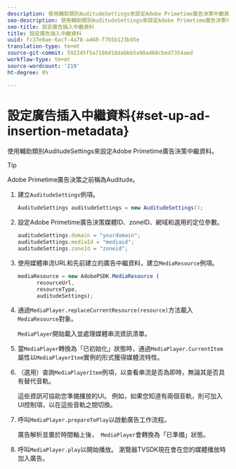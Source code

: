 ```yaml
---
description: 使用輔助類別AuditudeSettings來設定Adobe Primetime廣告決策中繼資料。
seo-description: 使用輔助類別AuditudeSettings來設定Adobe Primetime廣告決策中繼資料。
seo-title: 設定廣告插入中繼資料
title: 設定廣告插入中繼資料
uuid: fc37e0ae-6acf-4a78-a468-f7b5b123b45e
translation-type: tm+mt
source-git-commit: 592245f5a7186d18dabbb5a98a468cbed7354aed
workflow-type: tm+mt
source-wordcount: '219'
ht-degree: 0%

---
```



# 設定廣告插入中繼資料{#set-up-ad-insertion-metadata}

使用輔助類別AuditudeSettings來設定Adobe Primetime廣告決策中繼資料。

>[!TIP]
>
>Adobe Primetime廣告決策之前稱為Auditude。

1. 建立`AuditudeSettings`例項。

   ```java
   AuditudeSettings auditudeSettings = new AuditudeSettings();
   ```

1. 設定Adobe Primetime廣告決策媒體ID、zoneID、網域和選用的定位參數。

   ```js
   auditudeSettings.domain = "yourdomain"; 
   auditudeSettings.mediaId = "mediaid"; 
   auditudeSettings.zoneId = "zoneid";
   ```

1. 使用媒體串流URL和先前建立的廣告中繼資料，建立`MediaResource`例項。

   ```js
   mediaResource = new AdobePSDK.MediaResource ( 
         resourceUrl, 
         resourceType,  
         auditudeSettings);
   ```

1. 通過`MediaPlayer.replaceCurrentResource(resource)`方法載入`MediaResource`對象。

   `MediaPlayer`開始載入並處理媒體串流資訊清單。

1. 當`MediaPlayer`轉換為「已初始化」狀態時，通過`MediaPlayer.CurrentItem`屬性以`MediaPlayerItem`實例的形式獲得媒體流特性。
1. （選用）查詢`MediaPlayerItem`例項，以查看串流是否為即時，無論其是否具有替代音軌。

   這些資訊可協助您準備播放的UI。 例如，如果您知道有兩個音軌，則可加入UI控制項，以在這些音軌之間切換。

1. 呼叫`MediaPlayer.prepareToPlay`以啟動廣告工作流程。

   廣告解析並置於時間軸上後，`  MediaPlayer `會轉換為「已準備」狀態。
1. 呼叫`MediaPlayer.play`以開始播放。
瀏覽器TVSDK現在會在您的媒體播放時加入廣告。
